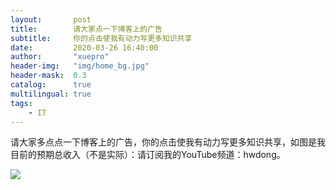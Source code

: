 ```yaml
---
layout:       post
title:        请大家点一下博客上的广告
subtitle:     你的点击使我有动力写更多知识共享
date:         2020-03-26 16:40:00
author:       "xuepro"
header-img:   "img/home_bg.jpg"
header-mask:  0.3
catalog:      true
multilingual: true
tags:
    - IT    
---  
```


请大家多点点一下博客上的广告，你的点击使我有动力写更多知识共享，如图是我目前的预期总收入（不是实际）：请订阅我的YouTube频道：hwdong。

![](https://hwdong-net.github.io/imgs/adsense.png)

